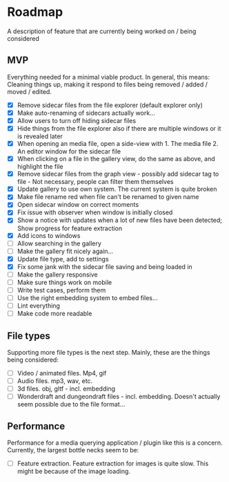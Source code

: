 # Roadmap

A description of feature that are currently being worked on / being considered

## MVP

Everything needed for a minimal viable product. In general, this means: Cleaning things up, making it respond to files being removed / added / moved / edited.

- [x] Remove sidecar files from the file explorer (default explorer only)
- [x] Make auto-renaming of sidecars actually work...
- [x] Allow users to turn off hiding sidecar files
- [x] Hide things from the file explorer also if there are multiple windows or it is revealed later
- [x] When opening an media file, open a side-view with 1. The media file 2. An editor window for the sidecar file
- [x] When clicking on a file in the gallery view, do the same as above, and highlight the file
- [x] Remove sidecar files from the graph view - possibly add sidecar tag to file - Not necessary, people can filter them themselves
- [x] Update gallery to use own system. The current system is quite broken
- [x] Make file rename red when file can't be renamed to given name
- [x] Open sidecar window on correct moments
- [x] Fix issue with observer when window is initially closed
- [x] Show a notice with updates when a lot of new files have been detected; Show progress for feature extraction
- [x] Add icons to windows
- [ ] Allow searching in the gallery
- [ ] Make the gallery fit nicely again...
- [x] Update file type, add to settings
- [x] Fix some jank with the sidecar file saving and being loaded in
- [ ] Make the gallery responsive
- [ ] Make sure things work on mobile
- [ ] Write test cases, perform them
- [ ] Use the right embedding system to embed files...
- [ ] Lint everything
- [ ] Make code more readable

## File types

Supporting more file types is the next step. Mainly, these are the things being considered:

- [ ] Video / animated files. Mp4, gif 
- [ ] Audio files. mp3, wav, etc.
- [ ] 3d files. obj, gltf - incl. embedding
- [ ] Wonderdraft and dungeondraft files - incl. embedding. Doesn't actually seem possible due to the file format...

## Performance

Performance for a media querying application / plugin like this is a concern. Currently, the largest bottle necks seem to be:

- [ ] Feature extraction. Feature extraction for images is quite slow. This might be because of the image loading.